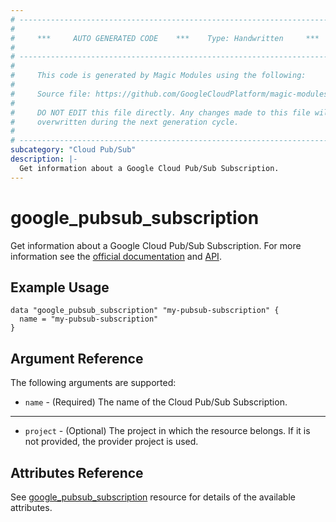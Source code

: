 ```yaml
---
# ----------------------------------------------------------------------------
#
#     ***     AUTO GENERATED CODE    ***    Type: Handwritten     ***
#
# ----------------------------------------------------------------------------
#
#     This code is generated by Magic Modules using the following:
#
#     Source file: https://github.com/GoogleCloudPlatform/magic-modules/tree/main/mmv1/third_party/terraform/website/docs/d/pubsub_subscription.html.markdown
#
#     DO NOT EDIT this file directly. Any changes made to this file will be
#     overwritten during the next generation cycle.
#
# ----------------------------------------------------------------------------
subcategory: "Cloud Pub/Sub"
description: |-
  Get information about a Google Cloud Pub/Sub Subscription.
---
```


# google_pubsub_subscription

Get information about a Google Cloud Pub/Sub Subscription. For more information see
the [official documentation](https://cloud.google.com/pubsub/docs/)
and [API](https://cloud.google.com/pubsub/docs/apis).

## Example Usage

```hcl
data "google_pubsub_subscription" "my-pubsub-subscription" {
  name = "my-pubsub-subscription"
}
```

## Argument Reference

The following arguments are supported:

* `name` - (Required) The name of the Cloud Pub/Sub Subscription.

- - -

* `project` - (Optional) The project in which the resource belongs. If it
    is not provided, the provider project is used.

## Attributes Reference

See [google_pubsub_subscription](https://registry.terraform.io/providers/hashicorp/google/latest/docs/resources/pubsub_subscription#argument-reference) resource for details of the available attributes.
